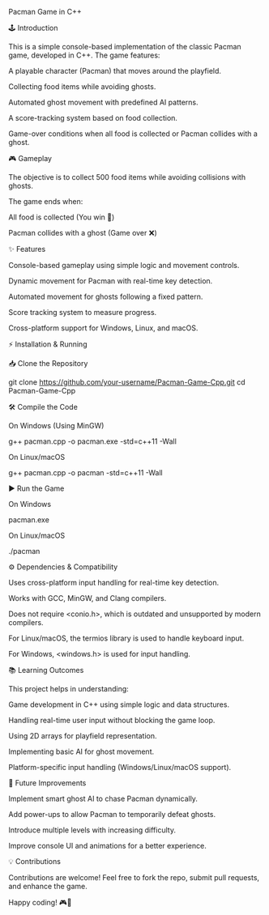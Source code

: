 Pacman Game in C++

🕹️ Introduction

This is a simple console-based implementation of the classic Pacman game, developed in C++. The game features:

A playable character (Pacman) that moves around the playfield.

Collecting food items while avoiding ghosts.

Automated ghost movement with predefined AI patterns.

A score-tracking system based on food collection.

Game-over conditions when all food is collected or Pacman collides with a ghost.

🎮 Gameplay

The objective is to collect 500 food items while avoiding collisions with ghosts.

The game ends when:

All food is collected (You win 🎉)

Pacman collides with a ghost (Game over ❌)

✨ Features

Console-based gameplay using simple logic and movement controls.

Dynamic movement for Pacman with real-time key detection.

Automated movement for ghosts following a fixed pattern.

Score tracking system to measure progress.

Cross-platform support for Windows, Linux, and macOS.


⚡ Installation & Running

📥 Clone the Repository

git clone https://github.com/your-username/Pacman-Game-Cpp.git
cd Pacman-Game-Cpp

🛠️ Compile the Code

On Windows (Using MinGW)

g++ pacman.cpp -o pacman.exe -std=c++11 -Wall

On Linux/macOS

g++ pacman.cpp -o pacman -std=c++11 -Wall

▶️ Run the Game

On Windows

pacman.exe

On Linux/macOS

./pacman

⚙️ Dependencies & Compatibility

Uses cross-platform input handling for real-time key detection.

Works with GCC, MinGW, and Clang compilers.

Does not require <conio.h>, which is outdated and unsupported by modern compilers.

For Linux/macOS, the termios library is used to handle keyboard input.

For Windows, <windows.h> is used for input handling.

📚 Learning Outcomes

This project helps in understanding:

Game development in C++ using simple logic and data structures.

Handling real-time user input without blocking the game loop.

Using 2D arrays for playfield representation.

Implementing basic AI for ghost movement.

Platform-specific input handling (Windows/Linux/macOS support).

🚀 Future Improvements

Implement smart ghost AI to chase Pacman dynamically.

Add power-ups to allow Pacman to temporarily defeat ghosts.

Introduce multiple levels with increasing difficulty.

Improve console UI and animations for a better experience.

💡 Contributions

Contributions are welcome! Feel free to fork the repo, submit pull requests, and enhance the game.

Happy coding! 🎮🚀

